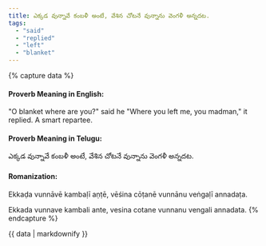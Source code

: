 ```yaml
---
title: ఎక్కడ వున్నావే కంబళీ అంటే, వేశిన చోటనే వున్నాను వెంగళీ అన్నదట.
tags:
  - "said"
  - "replied"
  - "left"
  - "blanket"
---
```


{% capture data %}
#### Proverb Meaning in English:
"O blanket where are you?" said he "Where you left me, you madman," it replied.
A smart repartee.

#### Proverb Meaning in Telugu:
ఎక్కడ వున్నావే కంబళీ అంటే, వేశిన చోటనే వున్నాను వెంగళీ అన్నదట.

#### Romanization:
Ekkaḍa vunnāvē kambaḷī aṇṭē, vēśina cōṭanē vunnānu veṅgaḷī annadaṭa.

Ekkada vunnave kambali ante, vesina cotane vunnanu vengali annadata.
{% endcapture %}

{{ data | markdownify }}


